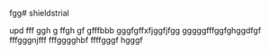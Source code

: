 fgg# shieldstrial

upd
fff
ggh
g
ffgh
gf
gfffbbb
gggfgffхfjggfjfgg
gggggfffggfghggdfgf
fffgggnjfff
fffgggghbf
ffffgggf
hgggf
